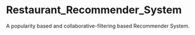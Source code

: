 # Restaurant_Recommender_System
A popularity based and collaborative-filtering based Recommender System.
